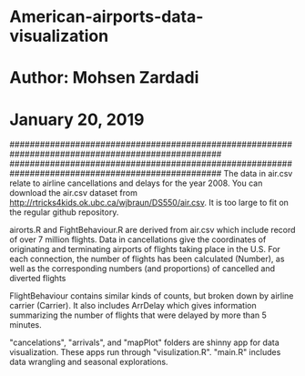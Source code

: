 # American-airports-data-visualization
# Author: Mohsen Zardadi
# January 20, 2019

##################################################################################################
##################################################################################################
 The data in air.csv relate to airline cancellations and delays for the year 2008.
 You can download the air.csv dataset from
 http://rtricks4kids.ok.ubc.ca/wjbraun/DS550/air.csv.
 It is too large to fit on the regular github repository.

airorts.R and FightBehaviour.R are derived from air.csv which include record of over 7 million flights.
Data in cancellations give the coordinates of originating and terminating airports of
flights taking place in the U.S. For each connection, the number of flights has been calculated (Number), as well as the corresponding numbers (and proportions) of cancelled
and diverted flights

FlightBehaviour contains similar kinds of counts, but broken down by airline carrier (Carrier). It also includes ArrDelay which gives information summarizing the number
of flights that were delayed by more than 5 minutes.

"cancelations", "arrivals", and "mapPlot" folders are shinny app for data visualization. These apps run through "visulization.R".
"main.R" includes data wrangling and seasonal explorations. 
